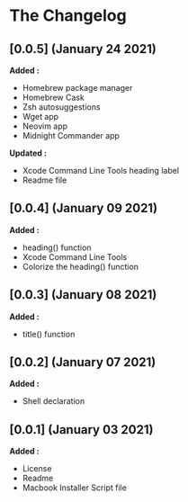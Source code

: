 # The Changelog

## [0.0.5] (January 24 2021)

**Added :**
- Homebrew package manager
- Homebrew Cask
- Zsh autosuggestions
- Wget app
- Neovim app
- Midnight Commander app

**Updated :**

- Xcode Command Line Tools heading label
- Readme file


## [0.0.4] (January 09 2021)

**Added :**

- heading() function
- Xcode Command Line Tools
- Colorize the heading() function


## [0.0.3] (January 08 2021)

**Added :**

- title() function


## [0.0.2] (January 07 2021)

**Added :**

- Shell declaration


## [0.0.1] (January 03 2021)

**Added :**

- License
- Readme
- Macbook Installer Script file


